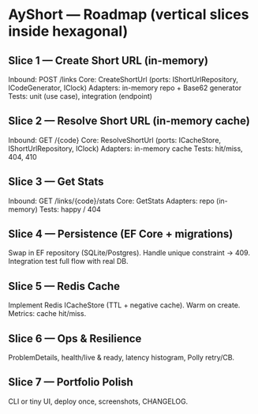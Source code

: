 # AyShort — Roadmap (vertical slices inside hexagonal)

## Slice 1 — Create Short URL (in-memory)
Inbound: POST /links
Core: CreateShortUrl (ports: IShortUrlRepository, ICodeGenerator, IClock)
Adapters: in-memory repo + Base62 generator
Tests: unit (use case), integration (endpoint)

## Slice 2 — Resolve Short URL (in-memory cache)
Inbound: GET /{code}
Core: ResolveShortUrl (ports: ICacheStore, IShortUrlRepository, IClock)
Adapters: in-memory cache
Tests: hit/miss, 404, 410

## Slice 3 — Get Stats
Inbound: GET /links/{code}/stats
Core: GetStats
Adapters: repo (in-memory)
Tests: happy / 404

## Slice 4 — Persistence (EF Core + migrations)
Swap in EF repository (SQLite/Postgres). Handle unique constraint → 409.
Integration test full flow with real DB.

## Slice 5 — Redis Cache
Implement Redis ICacheStore (TTL + negative cache). Warm on create.
Metrics: cache hit/miss.

## Slice 6 — Ops & Resilience
ProblemDetails, health/live & ready, latency histogram, Polly retry/CB.

## Slice 7 — Portfolio Polish
CLI or tiny UI, deploy once, screenshots, CHANGELOG.
